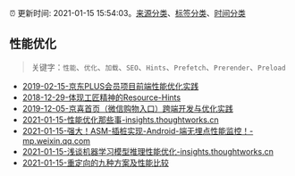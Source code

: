 :alarm_clock: 更新时间: 2021-01-15 15:54:03。[来源分类](../README.md)、[标签分类](../TAGS.md)、[时间分类](../TIMELINE.md)

## 性能优化


> 关键字：`性能`、`优化`、`加载`、`SEO`、`Hints`、`Prefetch`、`Prerender`、`Preload`



- [2019-02-15-京东PLUS会员项目前端性能优化实践](https://jdc.jd.com/archives/212962) 
- [2018-12-29-体现工匠精神的Resource-Hints](https://jdc.jd.com/archives/212917) 
- [2019-12-05-京喜首页（微信购物入口）跨端开发与优化实践](https://juejin.im/post/5de66e916fb9a015fd699b46) 
- [2021-01-15-性能优化那些事-insights.thoughtworks.cn](https://blogread.cn/news/go.php?idItem=14096&url=https%3A%2F%2Finsights.thoughtworks.cn%2Fperformance-turning%2F%3Fcomefrom%3Dhttps%253A%252F%252Fblogread.cn%252Fnews%252F) 
- [2021-01-15-强大！ASM-插桩实现-Android-端无埋点性能监控！-mp.weixin.qq.com](https://blogread.cn/news/go.php?idItem=14090&url=https%3A%2F%2Fmp.weixin.qq.com%2Fs%2FXuc034VlR7TqjTaoaSuI2A%3Fcomefrom%3Dhttps%253A%252F%252Fblogread.cn%252Fnews%252F) 
- [2021-01-15-浅谈机器学习模型推理性能优化-insights.thoughtworks.cn](https://blogread.cn/news/go.php?idItem=14083&url=https%3A%2F%2Finsights.thoughtworks.cn%2Fmachine-learning-performance-tuning%2F%3Fcomefrom%3Dhttps%253A%252F%252Fblogread.cn%252Fnews%252F) 
- [2021-01-15-重定向的九种方案及性能比较](https://toutiao.io/k/i5nj2jm) 